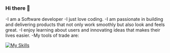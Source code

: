 ### Hi there 👋


-I am a Software developer
-I just love coding.
-I am passionate in building and delivering products that not only work smoothly but also look and feels great. 
-I enjoy learning about users and innovating ideas that makes their lives easier. 
-My tools of trade are:

[![My Skills](https://skillicons.dev/icons?i=aws,gcp,azure,react,nodejs,kotlin,reactnative,figma,vue&perline=3)](https://skillicons.dev)

